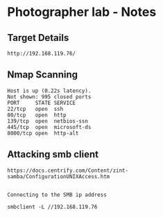 # Photographer lab - Notes

## Target Details
```
http://192.168.119.76/
```

## Nmap Scanning 
```
Host is up (0.22s latency).
Not shown: 995 closed ports
PORT     STATE SERVICE
22/tcp   open  ssh
80/tcp   open  http
139/tcp  open  netbios-ssn
445/tcp  open  microsoft-ds
8000/tcp open  http-alt
```

## Attacking smb client
```
https://docs.centrify.com/Content/zint-samba/ConfigurationUNIXAccess.htm


Connecting to the SMB ip address

smbclient -L //192.168.119.76

```